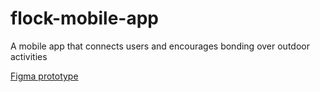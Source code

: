 # flock-mobile-app
A mobile app that connects users and encourages bonding over outdoor activities

[Figma prototype](https://www.figma.com/proto/6ynEOR0zoNngGRIRHekIJ3/flock?node-id=0-1&t=eHxctohwCCFROWfe-1)
